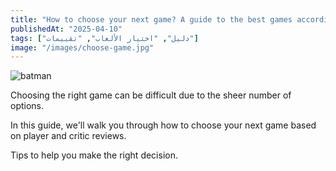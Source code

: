 ```yaml
---
title: "How to choose your next game? A guide to the best games according to ratings."
publishedAt: "2025-04-10"
tags: ["دليل", "اختيار الألعاب", "تقييمات"]
image: "/images/choose-game.jpg"
---
```

![batman](/stygian.jpg)

Choosing the right game can be difficult due to the sheer number of options.

In this guide, we'll walk you through how to choose your next game based on player and critic reviews.

Tips to help you make the right decision.
